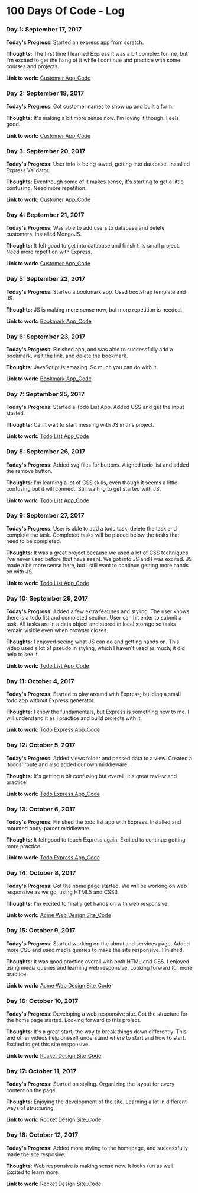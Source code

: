 # 100 Days Of Code - Log

### Day 1: September 17, 2017 

**Today's Progress**: Started an express app from scratch. 

**Thoughts:** The first time I learned Express it was a bit complex for me, but I'm excited to get the hang of it while I continue and practice with some courses and projects. 

**Link to work:** <a href="https://github.com/Kelso333/customerapp" target="_blank">Customer App_Code</a>


### Day 2: September 18, 2017

**Today's Progress**: Got customer names to show up and built a form. 

**Thoughts:** It's making a bit more sense now. I'm loving it though. Feels good. 

**Link to work:** <a href="https://github.com/Kelso333/customerapp" target="_blank">Customer App_Code</a>


### Day 3: September 20, 2017 

**Today's Progress**: User info is being saved, getting into database. Installed Express Validator.

**Thoughts:** Eventhough some of it makes sense, it's starting to get a little confusing. Need more repetition.

**Link to work:** <a href="https://github.com/Kelso333/customerapp" target="_blank">Customer App_Code</a>


### Day 4: September 21, 2017 

**Today's Progress**: Was able to add users to database and delete customers. Installed MongoJS.

**Thoughts:** It felt good to get into database and finish this small project. Need more repetition with Express.

**Link to work:** <a href="https://github.com/Kelso333/customerapp" target="_blank">Customer App_Code</a>


### Day 5: September 22, 2017 

**Today's Progress**: Started a bookmark app. Used bootstrap template and JS.

**Thoughts:** JS is making more sense now, but more repetition is needed. 

**Link to work:** <a href="https://github.com/Kelso333/bookmarkapp" target="_blank">Bookmark App_Code</a>


### Day 6: September 23, 2017 

**Today's Progress**: Finished app, and was able to successfully add a bookmark, visit the link, and delete the bookmark.

**Thoughts:** JavaScript is amazing. So much you can do with it.  

**Link to work:** <a href="https://github.com/Kelso333/bookmarkapp" target="_blank">Bookmark App_Code</a>


### Day 7: September 25, 2017 

**Today's Progress**: Started a Todo List App. Added CSS and get the input started.

**Thoughts:** Can't wait to start messing with JS in this project.  

**Link to work:** <a href="https://github.com/Kelso333/todolistapp" target="_blank">Todo List App_Code</a>


### Day 8: September 26, 2017 

**Today's Progress**: Added svg files for buttons. Aligned todo list and added the remove button. 

**Thoughts:** I'm learning a lot of CSS skills, even though it seems a little confusing but it will connect. Still waiting to get started with JS.

**Link to work:** <a href="https://github.com/Kelso333/todolistapp" target="_blank">Todo List App_Code</a>


### Day 9: September 27, 2017 

**Today's Progress**: User is able to add a todo task, delete the task and complete the task. Completed tasks will be placed below the tasks that need to be completed. 

**Thoughts:** It was a great project because we used a lot of CSS techniques I've never used before (but have seen). We got into JS and I was excited. JS made a bit more sense here, but I still want to continue getting more hands on with JS.

**Link to work:** <a href="https://github.com/Kelso333/todolistapp" target="_blank">Todo List App_Code</a>

### Day 10: September 29, 2017 

**Today's Progress**: Added a few extra features and styling. The user knows there is a todo list and completed section. User can hit enter to submit a task. All tasks are in a data object and stored in local storage so tasks remain visible even when browser closes.

**Thoughts:** I enjoyed seeing what JS can do and getting hands on. This video used a lot of pseudo in styling, which I haven't used as much; it did help to see it.

**Link to work:** <a href="https://github.com/Kelso333/todolistapp" target="_blank">Todo List App_Code</a>


### Day 11: October 4, 2017 

**Today's Progress**: Started to play around with Express; building a small todo app without Express generator.

**Thoughts:** I know the fundamentals, but Express is something new to me. I will understand it as I practice and build projects with it.

**Link to work:** <a href="https://github.com/Kelso333/first-node-express" target="_blank">Todo Express App_Code</a>


### Day 12: October 5, 2017 

**Today's Progress**: Added views folder and passed data to a view. Created a 'todos' route and also added our own middleware. 

**Thoughts:** It's getting a bit confusing but overall, it's great review and practice!

**Link to work:** <a href="https://github.com/Kelso333/first-node-express" target="_blank">Todo Express App_Code</a>


### Day 13: October 6, 2017 

**Today's Progress**: Finished the todo list app with Express. Installed and mounted body-parser middleware. 

**Thoughts:** It felt good to touch Express again. Excited to continue getting more practice.

**Link to work:** <a href="https://github.com/Kelso333/first-node-express" target="_blank">Todo Express App_Code</a>


### Day 14: October 8, 2017 

**Today's Progress**: Got the home page started. We will be working on web responsive as we go, using HTML5 and CSS3. 

**Thoughts:** I'm excited to finally get hands on with web responsive. 

**Link to work:** <a href="https://github.com/Kelso333/acmewebdesign" target="_blank">Acme Web Design Site_Code</a>


### Day 15: October 9, 2017 

**Today's Progress**: Started working on the about and services page. Added more CSS and used media queries to make the site responsive. Finished. 

**Thoughts:** It was good practice overall with both HTML and CSS. I enjoyed using media queries and learning web responsive. Looking forward for more practice.  

**Link to work:** <a href="https://github.com/Kelso333/acmewebdesign" target="_blank">Acme Web Design Site_Code</a>


### Day 16: October 10, 2017 

**Today's Progress**: Developing a web responsive site. Got the structure for the home page started. Looking forward to this project. 

**Thoughts:** It's a great start; the way to break things down differently. This and other videos help oneself understand where to start and how to start. Excited to get this site responsive.  

**Link to work:** <a href="https://github.com/Kelso333/rocket-design-responsive" target="_blank">Rocket Design Site_Code</a>


### Day 17: October 11, 2017 

**Today's Progress**: Started on styling. Organizing the layout for every content on the page. 

**Thoughts:** Enjoying the development of the site. Learning a lot in different ways of structuring.  

**Link to work:** <a href="https://github.com/Kelso333/rocket-design-responsive" target="_blank">Rocket Design Site_Code</a>


### Day 18: October 12, 2017 

**Today's Progress**: Added more styling to the homepage, and successfully made the site resposive.  

**Thoughts:** Web responsive is making sense now. It looks fun as well. Excited to learn more.

**Link to work:** <a href="https://github.com/Kelso333/rocket-design-responsive" target="_blank">Rocket Design Site_Code</a>
